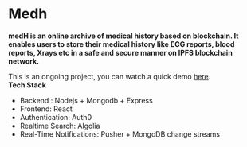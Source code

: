 # Medh
**medH is an online archive of medical history based on blockchain. It enables users to store their medical history like ECG reports, blood reports, Xrays etc in a safe and secure manner on IPFS blockchain network.**

This is an ongoing project, you can watch a quick demo [here](https://youtu.be/qCsWJ2ZpUiY?t=102). <br/>
**Tech Stack**
  * Backend : Nodejs + Mongodb + Express
  * Frontend: React
  * Authentication: Auth0
  * Realtime Search: Algolia
  * Real-Time Notifications: Pusher + MongoDB change streams
